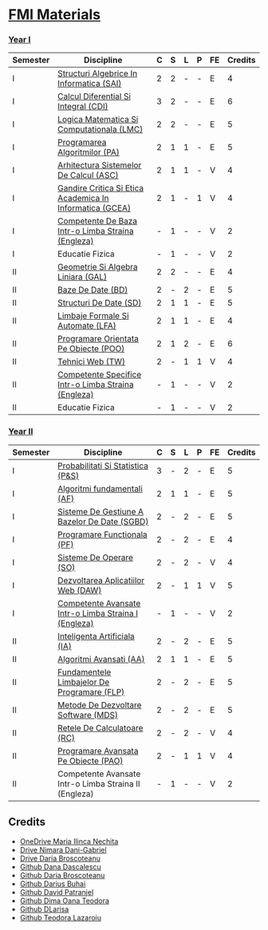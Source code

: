 # [FMI Materials](https://github.com/FMI-Materials/FMI-Materials)

### [Year I](https://github.com/FMI-Materials/FMI-Materials/tree/master/Year%20I)
| Semester | Discipline                                       | C | S | L | P | FE | Credits |
|----------|--------------------------------------------------|---|---|---|---|----|---------|
| I        | [Structuri Algebrice In Informatica (SAI)](https://github.com/FMI-Materials/FMI-Materials/tree/master/Year%20I/Semester%20I/Structuri%20Algebrice%20In%20Informatica)               | 2 | 2 | - | - | E  | 4       |
| I        | [Calcul Diferential Si Integral (CDI)](https://github.com/FMI-Materials/FMI-Materials/tree/master/Year%20I/Semester%20I/Calcul%20Diferential%20Si%20Integral)                   | 3 | 2 | - | - | E  | 6       |
| I        | [Logica Matematica Si Computationala (LMC)](https://github.com/FMI-Materials/FMI-Materials/tree/master/Year%20I/Semester%20I/Logica%20Matematica%20Si%20Computationala)              | 2 | 2 | - | - | E  | 5       |
| I        | [Programarea Algoritmilor (PA)](https://github.com/FMI-Materials/FMI-Materials/tree/master/Year%20I/Semester%20I/Programarea%20Algorimilor)                         | 2 | 1 | 1 | - | E  | 5       |
| I        | [Arhitectura Sistemelor De Calcul (ASC)](https://github.com/FMI-Materials/FMI-Materials/tree/master/Year%20I/Semester%20I/Arhitectura%20Sistemelor%20De%20Calcul)                 | 2 | 1 | 1 | - | V  | 4       |
| I        | [Gandire Critica Si Etica Academica In Informatica (GCEA)](https://github.com/FMI-Materials/FMI-Materials/tree/master/Year%20I/Semester%20I/Gandire%20Critica%20Si%20Etica%20Academica)| 2 | 1 | - | 1 | V  | 4       |
| I        | [Competente De Baza Intr-o Limba Straina (Engleza)](https://github.com/FMI-Materials/FMI-Materials/tree/master/Year%20I/Semester%20I/Engleza)          | - | 1 | - | - | V  | 2       |
| I        | Educatie Fizica                                  | - | 1 | - | - | V  | 2       |
| II       | [Geometrie Si Algebra Liniara (GAL)](https://github.com/FMI-Materials/FMI-Materials/tree/master/Year%20I/Semester%20II/Geometrie%20Si%20Algebra%20Liniara)                     | 2 | 2 | - | - | E  | 4       |
| II       | [Baze De Date (BD)](https://github.com/FMI-Materials/FMI-Materials/tree/master/Year%20I/Semester%20II/Baze%20De%20Date)                                     | 2 | - | 2 | - | E  | 5       |
| II       | [Structuri De Date (SD)](https://github.com/FMI-Materials/FMI-Materials/tree/master/Year%20I/Semester%20II/Structuri%20De%20Date)                                | 2 | 1 | 1 | - | E  | 5       |
| II       | [Limbaje Formale Si Automate (LFA)](https://github.com/FMI-Materials/FMI-Materials/tree/master/Year%20I/Semester%20II/Limbaje%20Formale%20Si%20Automate)                      | 2 | 1 | 1 | - | E  | 4       |
| II       | [Programare Orientata Pe Obiecte (POO)](https://github.com/FMI-Materials/FMI-Materials/tree/master/Year%20I/Semester%20II/Programare%20Orientata%20Pe%20Obiecte)                  | 2 | 1 | 2 | - | E  | 6       |
| II       | [Tehnici Web (TW)](https://github.com/FMI-Materials/FMI-Materials/tree/master/Year%20I/Semester%20II/Tehnici%20Web)                                      | 2 | - | 1 | 1 | V  | 4       |
| II       | [Competente Specifice Intr-o Limba Straina (Engleza)](https://github.com/FMI-Materials/FMI-Materials/tree/master/Year%20I/Semester%20II/Engleza)        | - | 1 | - | - | V  | 2       |
| II       | Educatie Fizica                                  | - | 1 | - | - | V  | 2       |

### [Year II](https://github.com/FMI-Materials/FMI-Materials/tree/master/Year%20II)
| Semester | Discipline                                       | C | S | L | P | FE | Credits |
|----------|--------------------------------------------------|---|---|---|---|----|---------|
| I        | [Probabilitati Si Statistica (P&S)](https://github.com/FMI-Materials/FMI-Materials/tree/master/Year%20II/Semester%20I/Probabilitati%20Si%20Statistica)                     | 3 | - | 2 | - | E  | 5       |
| I        | [Algoritmi fundamentali (AF)](https://github.com/FMI-Materials/FMI-Materials/tree/master/Year%20II/Semester%20I/Algoritmi%20Fundamentali)                          | 2 | 1 | 1 | - | E  | 5       |
| I        | [Sisteme De Gestiune A Bazelor De Date (SGBD)](https://github.com/FMI-Materials/FMI-Materials/tree/master/Year%20II/Semester%20I/Sisteme%20De%20Gestiune%20A%20Bazelor%20De%20Date)           | 2 | - | 2 | - | E  | 5       |
| I        | [Programare Functionala (PF)](https://github.com/FMI-Materials/FMI-Materials/tree/master/Year%20II/Semester%20I/Programare%20Functionala)                               | 2 | - | 2 | - | E  | 4       |
| I        | [Sisteme De Operare (SO)](https://github.com/FMI-Materials/FMI-Materials/tree/master/Year%20II/Semester%20I/Sisteme%20De%20Operare)                               | 2 | - | 2 | - | V  | 4       |
| I        | [Dezvoltarea Aplicatiilor Web (DAW)](https://github.com/FMI-Materials/FMI-Materials/tree/master/Year%20II/Semester%20I/Dezvoltarea%20Aplicatiilor%20Web) | 2 | - | 1 | 1 | V  | 5       |
| I        | [Competente Avansate Intr-o Limba Straina I (Engleza)](https://github.com/FMI-Materials/FMI-Materials/tree/master/Year%20II/Semester%20I/Engleza)       | - | 1 | - | - | V  | 2       |
| II       | [Inteligenta Artificiala (IA)](https://github.com/FMI-Materials/FMI-Materials/tree/main/Year%20II/Semester%20II/Inteligenta%20Artificiala)                        | 2 | - | 2 | - | E  | 5       |
| II       | [Algoritmi Avansati (AA)](https://github.com/FMI-Materials/FMI-Materials/tree/main/Year%20II/Semester%20II/Algoritmi%20Avansati)                               | 2 | 1 | 1 | - | E  | 5       |
| II       | [Fundamentele Limbajelor De Programare (FLP)](https://github.com/FMI-Materials/FMI-Materials/tree/main/Year%20II/Semester%20II/Fundamentele%20Limbajelor%20De%20Programare)            | 2 | - | 2 | - | E  | 5       |
| II       | [Metode De Dezvoltare Software (MDS)](https://github.com/FMI-Materials/FMI-Materials/tree/main/Year%20II/Semester%20II/Metode%20De%20Dezvoltare%20Software)                    | 2 | - | 2 | - | E  | 5       |
| II       | [Retele De Calculatoare (RC)](https://github.com/FMI-Materials/FMI-Materials/tree/main/Year%20II/Semester%20II/Retele%20De%20Calculatoare)                       | 2 | - | 2 | - | V  | 4       |
| II       | [Programare Avansata Pe Obiecte (PAO)](https://github.com/FMI-Materials/FMI-Materials/tree/main/Year%20II/Semester%20II/Programare%20Avansata%20Pe%20Obiecte)                   | 2 | - | 1 | 1 | V  | 4       |
| II       | Competente Avansate Intr-o Limba Straina II (Engleza)      | - | 1 | - | - | V  | 2       |

## Credits
- [OneDrive Maria Ilinca Nechita](https://unibucro0-my.sharepoint.com/personal/maria-ilinca_nechita_s_unibuc_ro/_layouts/15/onedrive.aspx?csf=1&web=1&e=8OIEty&cid=6ce410f4%2Dbc4c%2D4997%2Da1c7%2Dff41e8d53757&FolderCTID=0x01200017D87CFB36FD7640869729B7206EA64E)
- [Drive Nimara Dani-Gabriel](https://drive.google.com/drive/folders/1gVY_3PJX5JIxMajo-q_55GC8_rCP-rfB)
- [Drive Daria Broscoteanu](https://drive.google.com/drive/folders/1iXGBWazMYWvQBy2hqkeEdoLE615pPhYx)
- [Github Dana Dascalescu](https://github.com/danadascalescu00/FMI)
- [Github Daria Broscoteanu](https://github.com/dariabroscoteanu)
- [Github Darius Buhai](https://github.com/DariusBuhai/FMI-Unibuc)
- [Github David Patranjel](https://github.com/DavidPatranjel/LearningAtFMI)
- [Github Dima Oana Teodora](https://github.com/DimaOanaTeodora/Uni-Work-2019-2022)
- [Github DLarisa](https://github.com/DLarisa/FMI-Materials-BachelorDegree-UniBuc)
- [Github Teodora Lazaroiu](https://github.com/TeodoraLazaroiu/FMI-Materials)
